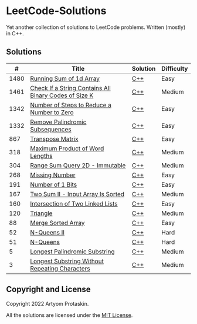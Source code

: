 # LeetCode-Solutions

Yet another collection of solutions to LeetCode problems. Written (mostly) in C++.

## Solutions

| # | Title | Solution | Difficulty |
| - | ----- | -------- | ---------- |
| 1480 | [Running Sum of 1d Array](https://leetcode.com/problems/running-sum-of-1d-array/) | [C++](C++/1480-running-sum-of-1d-array.cpp) | Easy |
| 1461 | [Check If a String Contains All Binary Codes of Size K](https://leetcode.com/problems/check-if-a-string-contains-all-binary-codes-of-size-k/) | [C++](C++/1461-check-if-a-string-contains-all-binary-codes-of-size-k.cpp) | Medium |
| 1342 | [Number of Steps to Reduce a Number to Zero](https://leetcode.com/problems/number-of-steps-to-reduce-a-number-to-zero/) | [C++](C++/1342-number-of-steps-to-reduce-a-number-to-zero.cpp) | Easy |
| 1332 | [Remove Palindromic Subsequences](https://leetcode.com/problems/remove-palindromic-subsequences/) | [C++](C++/1332-remove-palindromic-subsequences.cpp) | Easy |
| 867 | [Transpose Matrix](https://leetcode.com/problems/transpose-matrix/) | [C++](C++/0867-transpose-matrix.cpp) | Easy |
| 318 | [Maximum Product of Word Lengths](https://leetcode.com/problems/maximum-product-of-word-lengths/) | [C++](C++/0318-maximum-product-of-word-lengths.cpp) | Medium |
| 304 | [Range Sum Query 2D - Immutable](https://leetcode.com/problems/range-sum-query-2d-immutable/) | [C++](C++/0304-range-sum-query-2d-immutable.cpp) | Medium |
| 268 | [Missing Number](https://leetcode.com/problems/missing-number/) | [C++](C++/0268-missing-number.cpp) | Easy |
| 191 | [Number of 1 Bits](https://leetcode.com/problems/number-of-1-bits/) | [C++](C++/0191-number-of-1-bits.cpp) | Easy |
| 167 | [Two Sum II - Input Array Is Sorted](https://leetcode.com/problems/two-sum-ii-input-array-is-sorted/) | [C++](C++/0167-two-sum-ii-input-array-is-sorted.cpp) | Medium |
| 160 | [Intersection of Two Linked Lists](https://leetcode.com/problems/intersection-of-two-linked-lists/) | [C++](C++/0160-intersection-of-two-linked-lists.cpp) | Easy |
| 120 | [Triangle](https://leetcode.com/problems/triangle/) | [C++](C++/0120-triangle.cpp) | Medium |
| 88 | [Merge Sorted Array](https://leetcode.com/problems/merge-sorted-array/) | [C++](C++/0088-merge-sorted-array.cpp) | Easy |
| 52 | [N-Queens II](https://leetcode.com/problems/n-queens-ii/) | [C++](C++/0052-n-queens-ii.cpp) | Hard |
| 51 | [N-Queens](https://leetcode.com/problems/n-queens/) | [C++](C++/0051-n-queens.cpp) | Hard |
| 5 | [Longest Palindromic Substring](https://leetcode.com/problems/longest-palindromic-substring/) | [C++](C++/0005-longest-palindromic-substring.cpp) | Medium |
| 3 | [Longest Substring Without Repeating Characters](https://leetcode.com/problems/longest-substring-without-repeating-characters/) | [C++](C++/0003-longest-substring-without-repeating-characters.cpp) | Medium |

## Copyright and License

Copyright 2022 Artyom Protaskin.

All the solutions are licensed under the [MIT License](LICENSE).
